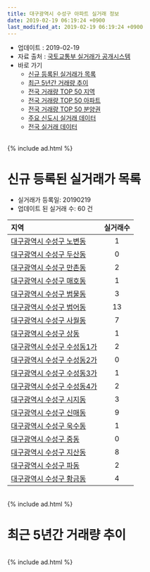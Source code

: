 ```yaml
---
title: 대구광역시 수성구 아파트 실거래 정보
date: 2019-02-19 06:19:24 +0900
last_modified_at: 2019-02-19 06:19:24 +0900
---
```


* 업데이트 : 2019-02-19
* 자료 출처 : [국토교통부 실거래가 공개시스템](http://rt.molit.go.kr)
* 바로 가기
    * [신규 등록된 실거래가 목록](#신규-등록된-실거래가-목록)
    * [최근 5년간 거래량 추이](#최근-5년간-거래량-추이)
    * [전국 거래량 TOP 50 지역](https://ayogom.github.io/apt-trade-info/최근-3개월-전국에서-가장-거래가-많이-발생한-지역)
    * [전국 거래량 TOP 50 아파트](https://ayogom.github.io/apt-trade-info/최근-3개월-전국에서-가장-거래가-많이-발생한-아파트)
    * [전국 거래량 TOP 50 분양권](https://ayogom.github.io/apt-trade-info/최근-3개월-전국에서-가장-거래가-많이-발생한-분양권)
    * [주요 신도시 실거래 데이터](https://ayogom.github.io/apt-trade-info/주요-신도시)
    * [전국 실거래 데이터](https://ayogom.github.io/apt-trade-info/전국)

<br>
{% include ad.html %}
<br>

# 신규 등록된 실거래가 목록
* 실거래가 등록일: 20190219
* 업데이트 된 실거래 수: 60 건


|지역|실거래수|
|:---|:---:|
|[대구광역시 수성구 노변동](https://ayogom.github.io/apt-trade-info/대구광역시-수성구-노변동)|1|
|[대구광역시 수성구 두산동](https://ayogom.github.io/apt-trade-info/대구광역시-수성구-두산동)|0|
|[대구광역시 수성구 만촌동](https://ayogom.github.io/apt-trade-info/대구광역시-수성구-만촌동)|2|
|[대구광역시 수성구 매호동](https://ayogom.github.io/apt-trade-info/대구광역시-수성구-매호동)|1|
|[대구광역시 수성구 범물동](https://ayogom.github.io/apt-trade-info/대구광역시-수성구-범물동)|3|
|[대구광역시 수성구 범어동](https://ayogom.github.io/apt-trade-info/대구광역시-수성구-범어동)|13|
|[대구광역시 수성구 사월동](https://ayogom.github.io/apt-trade-info/대구광역시-수성구-사월동)|7|
|[대구광역시 수성구 상동](https://ayogom.github.io/apt-trade-info/대구광역시-수성구-상동)|1|
|[대구광역시 수성구 수성동1가](https://ayogom.github.io/apt-trade-info/대구광역시-수성구-수성동1가)|2|
|[대구광역시 수성구 수성동2가](https://ayogom.github.io/apt-trade-info/대구광역시-수성구-수성동2가)|0|
|[대구광역시 수성구 수성동3가](https://ayogom.github.io/apt-trade-info/대구광역시-수성구-수성동3가)|1|
|[대구광역시 수성구 수성동4가](https://ayogom.github.io/apt-trade-info/대구광역시-수성구-수성동4가)|2|
|[대구광역시 수성구 시지동](https://ayogom.github.io/apt-trade-info/대구광역시-수성구-시지동)|3|
|[대구광역시 수성구 신매동](https://ayogom.github.io/apt-trade-info/대구광역시-수성구-신매동)|9|
|[대구광역시 수성구 욱수동](https://ayogom.github.io/apt-trade-info/대구광역시-수성구-욱수동)|1|
|[대구광역시 수성구 중동](https://ayogom.github.io/apt-trade-info/대구광역시-수성구-중동)|0|
|[대구광역시 수성구 지산동](https://ayogom.github.io/apt-trade-info/대구광역시-수성구-지산동)|8|
|[대구광역시 수성구 파동](https://ayogom.github.io/apt-trade-info/대구광역시-수성구-파동)|2|
|[대구광역시 수성구 황금동](https://ayogom.github.io/apt-trade-info/대구광역시-수성구-황금동)|4|


<br>
{% include ad.html %}
<br>

# 최근 5년간 거래량 추이


<div style="width:100%;">
    <canvas id="deal_progress" height="200"></canvas>
</div>

<script>
new Chart(document.getElementById("deal_progress"), {
    type: 'line',
    data: {
        labels: ['201402','201403','201404','201405','201406','201407','201408','201409','201410','201411','201412','201501','201502','201503','201504','201505','201506','201507','201508','201509','201510','201511','201512','201601','201602','201603','201604','201605','201606','201607','201608','201609','201610','201611','201612','201701','201702','201703','201704','201705','201706','201707','201708','201709','201710','201711','201712','201801','201802','201803','201804','201805','201806','201807','201808','201809','201810','201811','201812','201901','201902'],
        datasets: [{
            label: '매매',
            pointRadius: 1,
            data: [776, 727, 556, 525, 557, 654, 755, 880, 911, 654, 556, 721, 611, 865, 746, 578, 608, 562, 371, 380, 391, 258, 159, 135, 174, 231, 235, 218, 260, 286, 409, 467, 621, 405, 321, 243, 306, 392, 385, 546, 890, 1352, 869, 425, 336, 403, 375, 576, 612, 687, 339, 404, 413, 312, 536, 622, 451, 347, 219, 150, 20],
            borderColor: "rgba(255, 201, 14, 1)",
            backgroundColor: "rgba(255, 201, 14, 0.5)",
            fill: false,
            lineTension: 0
        },{
            label: '전월세',
            pointRadius: 1,
            data: [476, 355, 300, 331, 318, 291, 333, 345, 423, 399, 482, 538, 446, 468, 341, 360, 371, 397, 381, 363, 519, 391, 482, 409, 447, 347, 344, 283, 306, 330, 321, 387, 465, 385, 453, 387, 441, 351, 246, 308, 285, 367, 396, 423, 418, 486, 455, 472, 420, 467, 370, 396, 397, 374, 393, 391, 456, 418, 444, 339, 89],
            borderColor: "rgba(0, 141, 185, 1)",
            backgroundColor: "rgba(0, 141, 185, 0.5)",
            fill: false,
            lineTension: 0
        }
        ]
    },
    options: {
        responsive: true,
        title: {
            display: false
        },
        tooltips: {
            mode: 'index',
            intersect: false
        },
        hover: {
            mode: 'nearest',
            intersect: true
        },
        scales: {
            xAxes: [{
                display: true,
                scaleLabel: {
                    display: true,
                    labelString: '년/월'
                }
            }],
            yAxes: [{
                display: true,
                ticks: {
                    suggestedMin: 0,
                },
                scaleLabel: {
                    display: true,
                    labelString: '실거래 수'
                }
            }]
        }
    }
});

</script>


<br>
{% include ad.html %}
<br>

